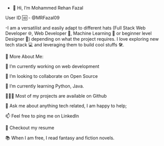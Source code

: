 - 👋 Hi, I’m Mohammed Rehan Fazal

User ID 🆔 - @MRFazal09

-I am a versatilist and easily adapt to different hats (Full Stack Web Developer 🌐, Web Developer 📱, Machine Learning 🤖 or beginner level Designer 🎨) depending on what the project requires. I love exploring new tech stack 💻 and leveraging them to build cool stuffs 🛠️.


🧐 More About Me:

🔭   I’m currently working on web development

🤝   I’m looking to collaborate on Open Source

🌱   I’m currently learning Python, Java.

👨🏻‍💻   Most of my projects are available on Github

💬   Ask me about anything tech related, I am happy to help;

📫   Feel free to ping me on LinkedIn

📝   Checkout my resume

📚   When I am free, I read fantasy and fiction novels.



<!---
MRFazal09/MRFazal09 is a ✨ special ✨ repository because its `README.md` (this file) appears on your GitHub profile.
You can click the Preview link to take a look at your changes.
--->
